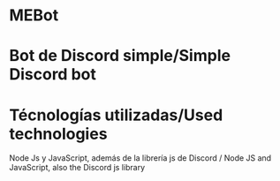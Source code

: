 # MEBot
# Bot de Discord simple/Simple Discord bot
# Técnologías utilizadas/Used technologies
Node Js y JavaScript, además de la librería js de Discord
/
Node JS and JavaScript, also the Discord js library
